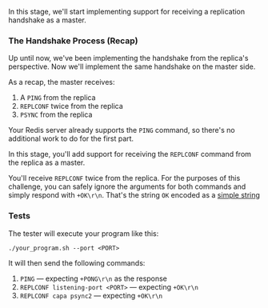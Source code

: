 In this stage, we'll start implementing support for receiving a replication handshake as a master.

### The Handshake Process (Recap)

Up until now, we've been implementing the handshake from the replica's perspective. Now we'll implement the same handshake on the master side.

As a recap, the master receives:

1. A `PING` from the replica
2. `REPLCONF` twice from the replica
3. `PSYNC` from the replica

Your Redis server already supports the `PING` command, so there's no additional work to do for the first part.

In this stage, you'll add support for receiving the `REPLCONF` command from the replica as a master.

You'll receive `REPLCONF` twice from the replica. For the purposes of this challenge, you can safely ignore the arguments for both commands and simply respond with `+OK\r\n`. That's the string `OK` encoded as a [simple string](https://redis.io/docs/latest/develop/reference/protocol-spec/#simple-strings)

### Tests

The tester will execute your program like this:

```
./your_program.sh --port <PORT>
```

It will then send the following commands:

1. `PING` — expecting `+PONG\r\n` as the response
2. `REPLCONF listening-port <PORT>` — expecting `+OK\r\n`
3. `REPLCONF capa psync2` — expecting `+OK\r\n` 
